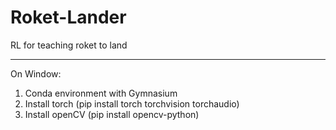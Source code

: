# Roket-Lander
RL for teaching roket to land

----

On Window:

1. Conda environment with Gymnasium
2. Install torch (pip install torch torchvision torchaudio)
3. Install openCV (pip install opencv-python)